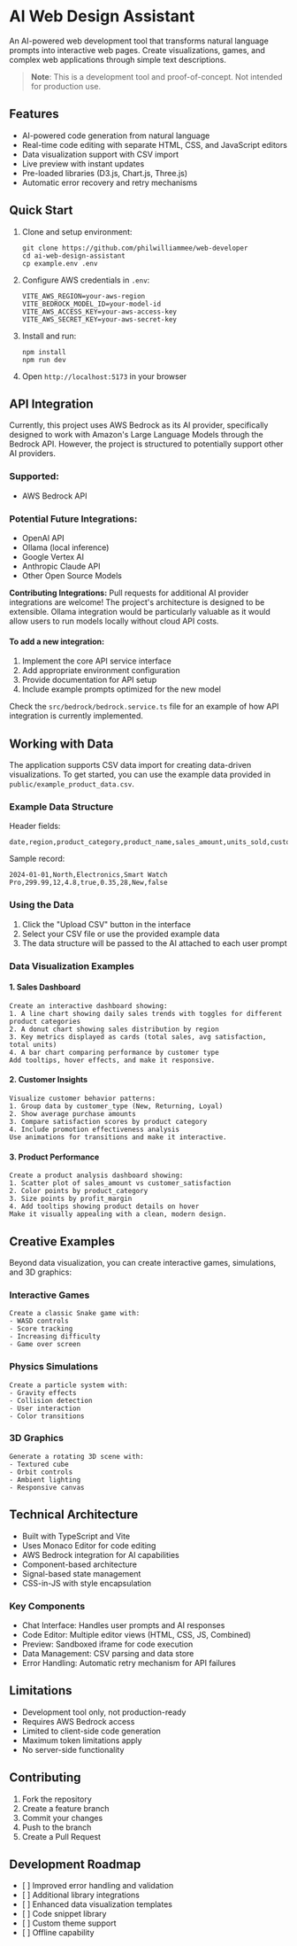 <h1>AI Web Design Assistant</h1>

<p>An AI-powered web development tool that transforms natural language prompts into interactive web pages. Create visualizations, games, and complex web applications through simple text descriptions.</p>

<blockquote>
  <p><strong>Note</strong>: This is a development tool and proof-of-concept. Not intended for production use.</p>
</blockquote>

<h2>Features</h2>

<ul>
  <li>AI-powered code generation from natural language</li>
  <li>Real-time code editing with separate HTML, CSS, and JavaScript editors</li>
  <li>Data visualization support with CSV import</li>
  <li>Live preview with instant updates</li>
  <li>Pre-loaded libraries (D3.js, Chart.js, Three.js)</li>
  <li>Automatic error recovery and retry mechanisms</li>
</ul>

<h2>Quick Start</h2>

<ol>
  <li>Clone and setup environment:
    <pre><code>git clone https://github.com/philwilliammee/web-developer
cd ai-web-design-assistant
cp example.env .env</code></pre>
  </li>

  <li>Configure AWS credentials in <code>.env</code>:
    <pre><code>VITE_AWS_REGION=your-aws-region
VITE_BEDROCK_MODEL_ID=your-model-id
VITE_AWS_ACCESS_KEY=your-aws-access-key
VITE_AWS_SECRET_KEY=your-aws-secret-key</code></pre>
  </li>

  <li>Install and run:
    <pre><code>npm install
npm run dev</code></pre>
  </li>

  <li>Open <code>http://localhost:5173</code> in your browser</li>
</ol>


<h2>API Integration</h2>

<p>Currently, this project uses AWS Bedrock as its AI provider, specifically designed to work with Amazon's Large Language Models through the Bedrock API. However, the project is structured to potentially support other AI providers.</p>

<h3>Supported:</h3>
<ul>
  <li>AWS Bedrock API</li>
</ul>

<h3>Potential Future Integrations:</h3>
<ul>
  <li>OpenAI API</li>
  <li>Ollama (local inference)</li>
  <li>Google Vertex AI</li>
  <li>Anthropic Claude API</li>
  <li>Other Open Source Models</li>
</ul>

<p><strong>Contributing Integrations:</strong> Pull requests for additional AI provider integrations are welcome! The project's architecture is designed to be extensible. Ollama integration would be particularly valuable as it would allow users to run models locally without cloud API costs.</p>

<h4>To add a new integration:</h4>
<ol>
  <li>Implement the core API service interface</li>
  <li>Add appropriate environment configuration</li>
  <li>Provide documentation for API setup</li>
  <li>Include example prompts optimized for the new model</li>
</ol>

<p>Check the <code>src/bedrock/bedrock.service.ts</code> file for an example of how API integration is currently implemented.</p>


<h2>Working with Data</h2>

<p>The application supports CSV data import for creating data-driven visualizations. To get started, you can use the example data provided in <code>public/example_product_data.csv</code>.</p>

<h3>Example Data Structure</h3>

<p>Header fields:</p>
<pre><code>date,region,product_category,product_name,sales_amount,units_sold,customer_satisfaction,in_stock,profit_margin,customer_age,customer_type,promotion_active</code></pre>

<p>Sample record:</p>
<pre><code>2024-01-01,North,Electronics,Smart Watch Pro,299.99,12,4.8,true,0.35,28,New,false</code></pre>

<h3>Using the Data</h3>
<ol>
  <li>Click the "Upload CSV" button in the interface</li>
  <li>Select your CSV file or use the provided example data</li>
  <li>The data structure will be passed to the AI attached to each user prompt</li>
</ol>

<h3>Data Visualization Examples</h3>

<h4>1. Sales Dashboard</h4>
<pre><code>Create an interactive dashboard showing:
1. A line chart showing daily sales trends with toggles for different product categories
2. A donut chart showing sales distribution by region
3. Key metrics displayed as cards (total sales, avg satisfaction, total units)
4. A bar chart comparing performance by customer type
Add tooltips, hover effects, and make it responsive.</code></pre>

<h4>2. Customer Insights</h4>
<pre><code>Visualize customer behavior patterns:
1. Group data by customer_type (New, Returning, Loyal)
2. Show average purchase amounts
3. Compare satisfaction scores by product category
4. Include promotion effectiveness analysis
Use animations for transitions and make it interactive.</code></pre>

<h4>3. Product Performance</h4>
<pre><code>Create a product analysis dashboard showing:
1. Scatter plot of sales_amount vs customer_satisfaction
2. Color points by product_category
3. Size points by profit_margin
4. Add tooltips showing product details on hover
Make it visually appealing with a clean, modern design.</code></pre>

<h2>Creative Examples</h2>
<p>Beyond data visualization, you can create interactive games, simulations, and 3D graphics:</p>

<h3>Interactive Games</h3>
<pre><code>Create a classic Snake game with:
- WASD controls
- Score tracking
- Increasing difficulty
- Game over screen</code></pre>

<h3>Physics Simulations</h3>
<pre><code>Create a particle system with:
- Gravity effects
- Collision detection
- User interaction
- Color transitions</code></pre>

<h3>3D Graphics</h3>
<pre><code>Generate a rotating 3D scene with:
- Textured cube
- Orbit controls
- Ambient lighting
- Responsive canvas</code></pre>

<h2>Technical Architecture</h2>

<ul>
  <li>Built with TypeScript and Vite</li>
  <li>Uses Monaco Editor for code editing</li>
  <li>AWS Bedrock integration for AI capabilities</li>
  <li>Component-based architecture</li>
  <li>Signal-based state management</li>
  <li>CSS-in-JS with style encapsulation</li>
</ul>

<h3>Key Components</h3>

<ul>
  <li>Chat Interface: Handles user prompts and AI responses</li>
  <li>Code Editor: Multiple editor views (HTML, CSS, JS, Combined)</li>
  <li>Preview: Sandboxed iframe for code execution</li>
  <li>Data Management: CSV parsing and data store</li>
  <li>Error Handling: Automatic retry mechanism for API failures</li>
</ul>

<h2>Limitations</h2>

<ul>
  <li>Development tool only, not production-ready</li>
  <li>Requires AWS Bedrock access</li>
  <li>Limited to client-side code generation</li>
  <li>Maximum token limitations apply</li>
  <li>No server-side functionality</li>
</ul>

<h2>Contributing</h2>

<ol>
  <li>Fork the repository</li>
  <li>Create a feature branch</li>
  <li>Commit your changes</li>
  <li>Push to the branch</li>
  <li>Create a Pull Request</li>
</ol>

<h2>Development Roadmap</h2>

<ul>
  <li>[ ] Improved error handling and validation</li>
  <li>[ ] Additional library integrations</li>
  <li>[ ] Enhanced data visualization templates</li>
  <li>[ ] Code snippet library</li>
  <li>[ ] Custom theme support</li>
  <li>[ ] Offline capability</li>
</ul>
